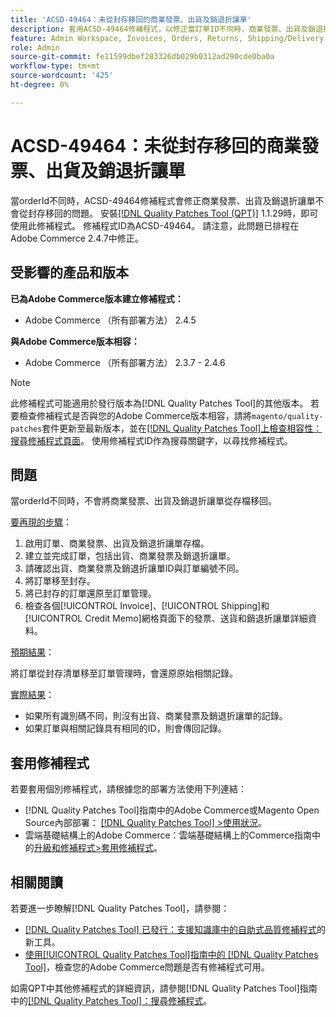 ```yaml
---
title: 'ACSD-49464：未從封存移回的商業發票、出貨及銷退折讓單'
description: 套用ACSD-49464修補程式，以修正當訂單ID不同時，商業發票、出貨及銷退折讓單不會從封存移回的Adobe Commerce問題。
feature: Admin Workspace, Invoices, Orders, Returns, Shipping/Delivery
role: Admin
source-git-commit: fe11599dbef283326db029b0312ad290cde0ba0a
workflow-type: tm+mt
source-wordcount: '425'
ht-degree: 0%

---
```


# ACSD-49464：未從封存移回的商業發票、出貨及銷退折讓單

當orderId不同時，ACSD-49464修補程式會修正商業發票、出貨及銷退折讓單不會從封存移回的問題。 安裝[[!DNL Quality Patches Tool (QPT)]](https://experienceleague.adobe.com/en/docs/commerce-knowledge-base/kb/announcements/commerce-announcements/magento-quality-patches-released-new-tool-to-self-serve-quality-patches) 1.1.29時，即可使用此修補程式。 修補程式ID為ACSD-49464。 請注意，此問題已排程在Adobe Commerce 2.4.7中修正。

## 受影響的產品和版本

**已為Adobe Commerce版本建立修補程式：**

* Adobe Commerce （所有部署方法） 2.4.5

**與Adobe Commerce版本相容：**

* Adobe Commerce （所有部署方法） 2.3.7 - 2.4.6

>[!NOTE]
>
>此修補程式可能適用於發行版本為[!DNL Quality Patches Tool]的其他版本。 若要檢查修補程式是否與您的Adobe Commerce版本相容，請將`magento/quality-patches`套件更新至最新版本，並在[[!DNL Quality Patches Tool]上檢查相容性：搜尋修補程式頁面](https://experienceleague.adobe.com/tools/commerce-quality-patches/index.html)。 使用修補程式ID作為搜尋關鍵字，以尋找修補程式。

## 問題

當orderId不同時，不會將商業發票、出貨及銷退折讓單從存檔移回。

<u>要再現的步驟</u>：

1. 啟用訂單、商業發票、出貨及銷退折讓單存檔。
1. 建立並完成訂單，包括出貨、商業發票及銷退折讓單。
1. 請確認出貨、商業發票及銷退折讓單ID與訂單編號不同。
1. 將訂單移至封存。
1. 將已封存的訂單還原至訂單管理。
1. 檢查各個[!UICONTROL Invoice]、[!UICONTROL Shipping]和[!UICONTROL Credit Memo]網格頁面下的發票、送貨和銷退折讓單詳細資料。

<u>預期結果</u>：

將訂單從封存清單移至訂單管理時，會還原原始相關記錄。

<u>實際結果</u>：

* 如果所有識別碼不同，則沒有出貨、商業發票及銷退折讓單的記錄。
* 如果訂單與相關記錄具有相同的ID，則會傳回記錄。

## 套用修補程式

若要套用個別修補程式，請根據您的部署方法使用下列連結：

* [!DNL Quality Patches Tool]指南中的Adobe Commerce或Magento Open Source內部部署： [[!DNL Quality Patches Tool] >使用狀況](/help/tools/quality-patches-tool/usage.md)。
* 雲端基礎結構上的Adobe Commerce：雲端基礎結構上的Commerce指南中的[升級和修補程式>套用修補程式](https://experienceleague.adobe.com/docs/commerce-cloud-service/user-guide/develop/upgrade/apply-patches.html)。

## 相關閱讀

若要進一步瞭解[!DNL Quality Patches Tool]，請參閱：

* [[!DNL Quality Patches Tool] 已發行：支援知識庫中的自助式品質修補程式](https://experienceleague.adobe.com/en/docs/commerce-knowledge-base/kb/announcements/commerce-announcements/magento-quality-patches-released-new-tool-to-self-serve-quality-patches)的新工具。
* [使用[!UICONTROL Quality Patches Tool]指南中的 [!DNL Quality Patches Tool]](/help/tools/quality-patches-tool/patches-available-in-qpt/check-patch-for-magento-issue-with-magento-quality-patches.md)，檢查您的Adobe Commerce問題是否有修補程式可用。


如需QPT中其他修補程式的詳細資訊，請參閱[!DNL Quality Patches Tool]指南中的[[!DNL Quality Patches Tool]：搜尋修補程式](https://experienceleague.adobe.com/tools/commerce-quality-patches/index.html)。

